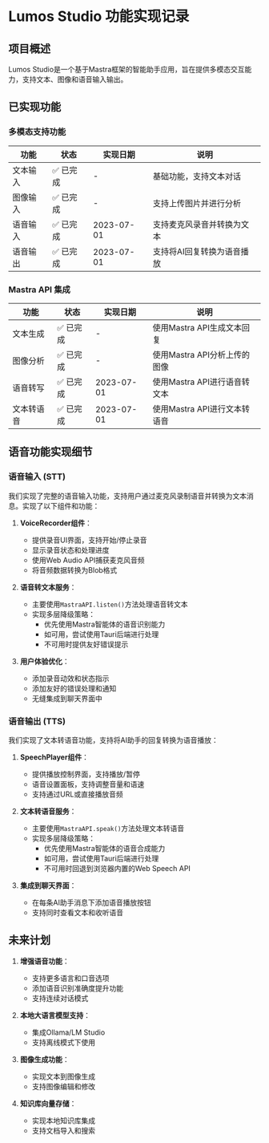 # Lumos Studio 功能实现记录

## 项目概述

Lumos Studio是一个基于Mastra框架的智能助手应用，旨在提供多模态交互能力，支持文本、图像和语音输入输出。

## 已实现功能

### 多模态支持功能

| 功能 | 状态 | 实现日期 | 说明 |
| --- | --- | --- | --- |
| 文本输入 | ✅ 已完成 | - | 基础功能，支持文本对话 |
| 图像输入 | ✅ 已完成 | - | 支持上传图片并进行分析 |
| 语音输入 | ✅ 已完成 | 2023-07-01 | 支持麦克风录音并转换为文本 |
| 语音输出 | ✅ 已完成 | 2023-07-01 | 支持将AI回复转换为语音播放 |

### Mastra API 集成

| 功能 | 状态 | 实现日期 | 说明 |
| --- | --- | --- | --- |
| 文本生成 | ✅ 已完成 | - | 使用Mastra API生成文本回复 |
| 图像分析 | ✅ 已完成 | - | 使用Mastra API分析上传的图像 |
| 语音转写 | ✅ 已完成 | 2023-07-01 | 使用Mastra API进行语音转文本 |
| 文本转语音 | ✅ 已完成 | 2023-07-01 | 使用Mastra API进行文本转语音 |

## 语音功能实现细节

### 语音输入 (STT)

我们实现了完整的语音输入功能，支持用户通过麦克风录制语音并转换为文本消息。实现了以下组件和功能：

1. **VoiceRecorder组件**：
   - 提供录音UI界面，支持开始/停止录音
   - 显示录音状态和处理进度
   - 使用Web Audio API捕获麦克风音频
   - 将音频数据转换为Blob格式

2. **语音转文本服务**：
   - 主要使用`MastraAPI.listen()`方法处理语音转文本
   - 实现多层降级策略：
     - 优先使用Mastra智能体的语音识别能力
     - 如可用，尝试使用Tauri后端进行处理
     - 不可用时提供友好错误提示

3. **用户体验优化**：
   - 添加录音动效和状态指示
   - 添加友好的错误处理和通知
   - 无缝集成到聊天界面中

### 语音输出 (TTS)

我们实现了文本转语音功能，支持将AI助手的回复转换为语音播放：

1. **SpeechPlayer组件**：
   - 提供播放控制界面，支持播放/暂停
   - 语音设置面板，支持调整音量和语速
   - 支持通过URL或直接播放音频

2. **文本转语音服务**：
   - 主要使用`MastraAPI.speak()`方法处理文本转语音
   - 实现多层降级策略：
     - 优先使用Mastra智能体的语音合成能力
     - 如可用，尝试使用Tauri后端进行处理
     - 不可用时回退到浏览器内置的Web Speech API

3. **集成到聊天界面**：
   - 在每条AI助手消息下添加语音播放按钮
   - 支持同时查看文本和收听语音

## 未来计划

1. **增强语音功能**：
   - 支持更多语言和口音选项
   - 添加语音识别准确度提升功能
   - 支持连续对话模式

2. **本地大语言模型支持**：
   - 集成Ollama/LM Studio
   - 支持离线模式下使用

3. **图像生成功能**：
   - 实现文本到图像生成
   - 支持图像编辑和修改

4. **知识库向量存储**：
   - 实现本地知识库集成
   - 支持文档导入和搜索 